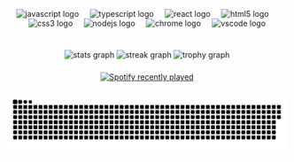 <div align="center">
  <img src="https://cdn.jsdelivr.net/gh/devicons/devicon/icons/javascript/javascript-original.svg" height="40" alt="javascript logo"  />
  <img width="12" />
  <img src="https://cdn.jsdelivr.net/gh/devicons/devicon/icons/typescript/typescript-original.svg" height="40" alt="typescript logo"  />
  <img width="12" />
  <img src="https://cdn.jsdelivr.net/gh/devicons/devicon/icons/react/react-original.svg" height="40" alt="react logo"  />
  <img width="12" />
  <img src="https://cdn.jsdelivr.net/gh/devicons/devicon/icons/html5/html5-original.svg" height="40" alt="html5 logo"  />
  <img width="12" />
  <img src="https://cdn.jsdelivr.net/gh/devicons/devicon/icons/css3/css3-original.svg" height="40" alt="css3 logo"  />
  <img width="12" />
  <img src="https://cdn.jsdelivr.net/gh/devicons/devicon/icons/nodejs/nodejs-original.svg" height="40" alt="nodejs logo"  />
  <img width="12" />
  <img src="https://cdn.jsdelivr.net/gh/devicons/devicon/icons/chrome/chrome-original.svg" height="40" alt="chrome logo"  />
  <img width="12" />
  <img src="https://cdn.jsdelivr.net/gh/devicons/devicon/icons/vscode/vscode-original.svg" height="40" alt="vscode logo"  />
</div>

###

<br clear="both">

<div align="center">
  <img src="https://github-readme-stats.vercel.app/api?username=faf4a&hide_title=true&hide_rank=false&show_icons=true&include_all_commits=true&count_private=true&disable_animations=false&theme=dracula&locale=en&hide_border=false&order=1" height="150" alt="stats graph"  />
  <img src="https://streak-stats.demolab.com?user=faf4a&locale=en&mode=daily&theme=dracula&hide_border=false&border_radius=5&order=3" height="150" alt="streak graph"  />
  <img src="https://github-profile-trophy.vercel.app?username=faf4a&theme=dracula&column=5&row=1&margin-w=12&margin-h=5&no-bg=true&no-frame=false&order=4" height="150" alt="trophy graph"  />
</div>

###

<div align="center">
<a href="https://open.spotify.com/user/31u76bjeqd2fyipivwnbx7bsiy5y">
  <img src="https://spotify-recently-played-readme.vercel.app/api?user=31u76bjeqd2fyipivwnbx7bsiy5y&count=5&unique=true&width=815" alt="Spotify recently played"  />
</a>
</div>

###

<!--START_SECTION:waka-->
<!--END_SECTION:waka-->

###

<picture>
  <source media="(prefers-color-scheme: dark)" srcset="https://raw.githubusercontent.com/faf4a/faf4a/output/github-contribution-grid-snake-dark.svg">
  <source media="(prefers-color-scheme: light)" srcset="https://raw.githubusercontent.com/faf4a/faf4a/output/github-contribution-grid-snake.svg">
  <img alt="github contribution grid snake animation" src="https://raw.githubusercontent.com/faf4a/faf4a/output/github-contribution-grid-snake.svg">
</picture>
